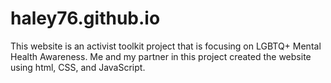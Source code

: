 # haley76.github.io
This website is an activist toolkit project that is focusing on LGBTQ+ Mental Health Awareness. Me and my partner in this project created the website using html, CSS, and JavaScript.
